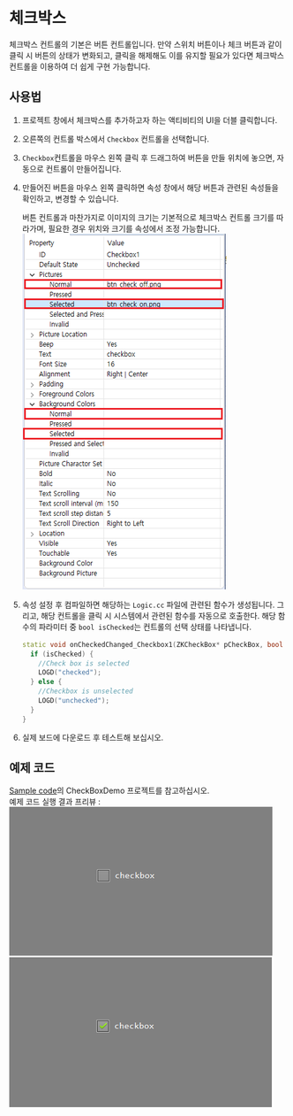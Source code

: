 # 체크박스
 체크박스 컨트롤의 기본은 버튼 컨트롤입니다. 만약 스위치 버튼이나 체크 버튼과 같이 클릭 시 버튼의 상태가 변화되고, 클릭을 해제해도 이를 유지할 필요가 있다면 체크박스 컨트롤을 이용하여 더 쉽게 구현 가능합니다. 



## 사용법

1. 프로젝트 창에서 체크박스를 추가하고자 하는 액티비티의 UI을 더블 클릭합니다.

2. 오른쪽의 컨트롤 박스에서 `Checkbox` 컨트롤을 선택합니다.

3. `Checkbox`컨트롤을 마우스 왼쪽 클릭 후 드래그하여 버튼을 만들 위치에 놓으면, 자동으로 컨트롤이 만들어집니다.

4. 만들어진 버튼을 마우스 왼쪽 클릭하면 속성 창에서 해당 버튼과 관련된 속성들을 확인하고, 변경할 수 있습니다.
   
   버튼 컨트롤과 마찬가지로 이미지의 크기는 기본적으로 체크박스 컨트롤 크기를 따라가며, 필요한 경우 위치와 크기를 속성에서 조정 가능합니다.   
   ![](assets/checkbox/properties.png)   

5. 속성 설정 후 컴파일하면 해당하는 `Logic.cc` 파일에 관련된 함수가 생성됩니다. 그리고, 해당 컨트롤을 클릭 시 시스템에서 관련된 함수를 자동으로 호출한다.
   해당 함수의 파라미터 중 `bool isChecked`는 컨트롤의 선택 상태를 나타냅니다.
   ```c++
   static void onCheckedChanged_Checkbox1(ZKCheckBox* pCheckBox, bool isChecked) {
     if (isChecked) {
       //Check box is selected
       LOGD("checked");
     } else {
       //Checkbox is unselected
       LOGD("unchecked");
     } 
   }
   ```

6. 실제 보드에 다운로드 후 테스트해 보십시오.


## 예제 코드

[Sample code](demo_download.md#demo_download)의 CheckBoxDemo 프로젝트를 참고하십시오.   
예제 코드 실행 결과 프리뷰 :   
![](assets/checkbox/example1.png)
![](assets/checkbox/example2.png)
